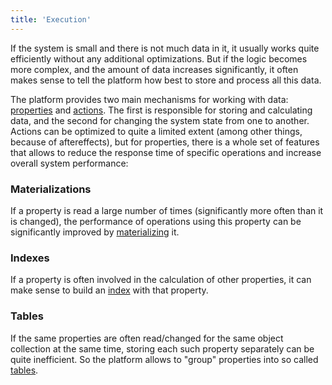 ```yaml
---
title: 'Execution'
---
```


If the system is small and there is not much data in it, it usually works quite efficiently without any additional optimizations. But if the logic becomes more complex, and the amount of data increases significantly, it often makes sense to tell the platform how best to store and process all this data.

The platform provides two main mechanisms for working with data: [properties](Properties.md) and [actions](Actions.md). The first is responsible for storing and calculating data, and the second for changing the system state from one to another. Actions can be optimized to quite a limited extent (among other things, because of aftereffects), but for properties, there is a whole set of features that allows to reduce the response time of specific operations and increase overall system performance:

### Materializations

If a property is read a large number of times (significantly more often than it is changed), the performance of operations using this property can be significantly improved by [materializing](Materializations.md) it.

### Indexes

If a property is often involved in the calculation of other properties, it can make sense to build an [index](Indexes.md) with that property.

### Tables

If the same properties are often read/changed for the same object collection at the same time, storing each such property separately can be quite inefficient. So the platform allows to "group" properties into so called [tables](Tables.md).

  
